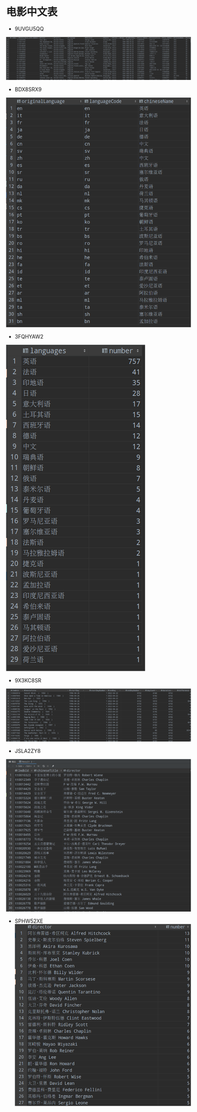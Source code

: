 # 电影中文表
- 9UVGU5QQ

![9UVGU5QQ](for_excel/9UVGU5QQ.png)

- BDX8SRX9

![BDX8SRX9](for_excel/BDX8SRX9.png)

- 3FQHYAW2

![3FQHYAW2](for_excel/3FQHYAW2.png)

- 9X3KC8SR

![9X3KC8SR](for_excel/9X3KC8SR.png)

- JSLA2ZY8

![JSLA2ZY8](for_excel/JSLA2ZY8.png)

- SPHW52XE
![SPHW52XE](for_excel/SPHW52XE.png)
